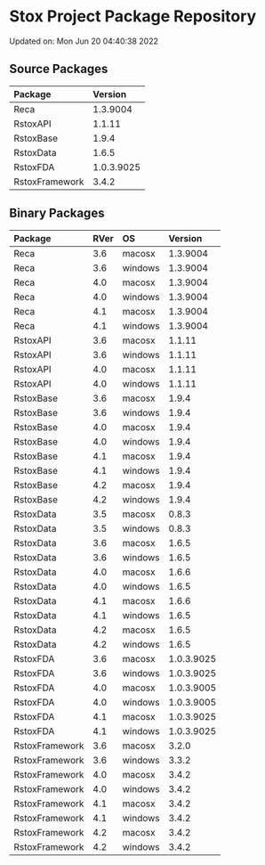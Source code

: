 # Stox Project Package Repository


Updated on: Mon Jun 20 04:40:38 2022
## Source Packages

|Package        |Version    |
|:--------------|:----------|
|Reca           |1.3.9004   |
|RstoxAPI       |1.1.11     |
|RstoxBase      |1.9.4      |
|RstoxData      |1.6.5      |
|RstoxFDA       |1.0.3.9025 |
|RstoxFramework |3.4.2      |

## Binary Packages

|Package        |RVer |OS      |Version    |
|:--------------|:----|:-------|:----------|
|Reca           |3.6  |macosx  |1.3.9004   |
|Reca           |3.6  |windows |1.3.9004   |
|Reca           |4.0  |macosx  |1.3.9004   |
|Reca           |4.0  |windows |1.3.9004   |
|Reca           |4.1  |macosx  |1.3.9004   |
|Reca           |4.1  |windows |1.3.9004   |
|RstoxAPI       |3.6  |macosx  |1.1.11     |
|RstoxAPI       |3.6  |windows |1.1.11     |
|RstoxAPI       |4.0  |macosx  |1.1.11     |
|RstoxAPI       |4.0  |windows |1.1.11     |
|RstoxBase      |3.6  |macosx  |1.9.4      |
|RstoxBase      |3.6  |windows |1.9.4      |
|RstoxBase      |4.0  |macosx  |1.9.4      |
|RstoxBase      |4.0  |windows |1.9.4      |
|RstoxBase      |4.1  |macosx  |1.9.4      |
|RstoxBase      |4.1  |windows |1.9.4      |
|RstoxBase      |4.2  |macosx  |1.9.4      |
|RstoxBase      |4.2  |windows |1.9.4      |
|RstoxData      |3.5  |macosx  |0.8.3      |
|RstoxData      |3.5  |windows |0.8.3      |
|RstoxData      |3.6  |macosx  |1.6.5      |
|RstoxData      |3.6  |windows |1.6.5      |
|RstoxData      |4.0  |macosx  |1.6.6      |
|RstoxData      |4.0  |windows |1.6.5      |
|RstoxData      |4.1  |macosx  |1.6.6      |
|RstoxData      |4.1  |windows |1.6.5      |
|RstoxData      |4.2  |macosx  |1.6.5      |
|RstoxData      |4.2  |windows |1.6.5      |
|RstoxFDA       |3.6  |macosx  |1.0.3.9025 |
|RstoxFDA       |3.6  |windows |1.0.3.9025 |
|RstoxFDA       |4.0  |macosx  |1.0.3.9005 |
|RstoxFDA       |4.0  |windows |1.0.3.9005 |
|RstoxFDA       |4.1  |macosx  |1.0.3.9025 |
|RstoxFDA       |4.1  |windows |1.0.3.9025 |
|RstoxFramework |3.6  |macosx  |3.2.0      |
|RstoxFramework |3.6  |windows |3.3.2      |
|RstoxFramework |4.0  |macosx  |3.4.2      |
|RstoxFramework |4.0  |windows |3.4.2      |
|RstoxFramework |4.1  |macosx  |3.4.2      |
|RstoxFramework |4.1  |windows |3.4.2      |
|RstoxFramework |4.2  |macosx  |3.4.2      |
|RstoxFramework |4.2  |windows |3.4.2      |

